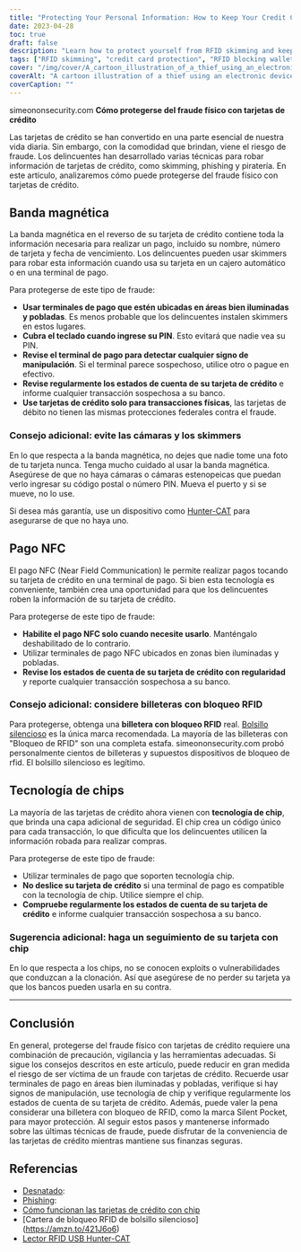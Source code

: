 ```yaml
---
title: "Protecting Your Personal Information: How to Keep Your Credit Cards Safe from RFID Skimming and other Physical Attacks"
date: 2023-04-28
toc: true
draft: false
description: "Learn how to protect yourself from RFID skimming and keep your credit card information secure with these simple tips."
tags: ["RFID skimming", "credit card protection", "RFID blocking wallets", "chip credit cards", "phishing", "cybersecurity", "identity theft", "privacy", "contactless payments", "mobile payments", "financial security", "smart cards", "NFC", "encryption", "data protection", "RFID readers", "RFID technology", "electronic pickpocketing", "silent pocket", "hunter-cat"]
cover: "/img/cover/A_cartoon_illustration_of_a_thief_using_an_electronic_device.png"
coverAlt: "A cartoon illustration of a thief using an electronic device to steal credit card information from a person's wallet."
coverCaption: ""
---
```

simeononsecurity.com
 **Cómo protegerse del fraude físico con tarjetas de crédito**
 
 Las tarjetas de crédito se han convertido en una parte esencial de nuestra vida diaria. Sin embargo, con la comodidad que brindan, viene el riesgo de fraude. Los delincuentes han desarrollado varias técnicas para robar información de tarjetas de crédito, como skimming, phishing y piratería. En este artículo, analizaremos cómo puede protegerse del fraude físico con tarjetas de crédito.
 
 ## Banda magnética
 
 La banda magnética en el reverso de su tarjeta de crédito contiene toda la información necesaria para realizar un pago, incluido su nombre, número de tarjeta y fecha de vencimiento. Los delincuentes pueden usar skimmers para robar esta información cuando usa su tarjeta en un cajero automático o en una terminal de pago.
 
 Para protegerse de este tipo de fraude:
 
 - **Usar terminales de pago que estén ubicadas en áreas bien iluminadas y pobladas**. Es menos probable que los delincuentes instalen skimmers en estos lugares.
 - **Cubra el teclado cuando ingrese su PIN**. Esto evitará que nadie vea su PIN.
 - **Revise el terminal de pago para detectar cualquier signo de manipulación**. Si el terminal parece sospechoso, utilice otro o pague en efectivo.
 - **Revise regularmente los estados de cuenta de su tarjeta de crédito** e informe cualquier transacción sospechosa a su banco.
 - **Use tarjetas de crédito solo para transacciones físicas**, las tarjetas de débito no tienen las mismas protecciones federales contra el fraude.
 
 ### Consejo adicional: evite las cámaras y los skimmers
 
 En lo que respecta a la banda magnética, no dejes que nadie tome una foto de tu tarjeta nunca. Tenga mucho cuidado al usar la banda magnética. Asegúrese de que no haya cámaras o cámaras estenopeicas que puedan verlo ingresar su código postal o número PIN. Mueva el puerto y si se mueve, no lo use.
 
 Si desea más garantía, use un dispositivo como [Hunter-CAT](https://hackerwarehouse.com/product/hunter-cat/) para asegurarse de que no haya uno.
 
 ## Pago NFC
 
 El pago NFC (Near Field Communication) le permite realizar pagos tocando su tarjeta de crédito en una terminal de pago. Si bien esta tecnología es conveniente, también crea una oportunidad para que los delincuentes roben la información de su tarjeta de crédito.
 
 Para protegerse de este tipo de fraude:
 
 - **Habilite el pago NFC solo cuando necesite usarlo**. Manténgalo deshabilitado de lo contrario.
 - Utilizar terminales de pago NFC ubicados en zonas bien iluminadas y pobladas.
 - **Revise los estados de cuenta de su tarjeta de crédito con regularidad** y reporte cualquier transacción sospechosa a su banco.
 
 ### Consejo adicional: considere billeteras con bloqueo RFID
 
 Para protegerse, obtenga una **billetera con bloqueo RFID** real. [Bolsillo silencioso](https://amzn.to/421J6o6) es la única marca recomendada. La mayoría de las billeteras con "Bloqueo de RFID" son una completa estafa. simeononsecurity.com probó personalmente cientos de billeteras y supuestos dispositivos de bloqueo de rfid. El bolsillo silencioso es legítimo.
 
 ## Tecnología de chips
 
 La mayoría de las tarjetas de crédito ahora vienen con **tecnología de chip**, que brinda una capa adicional de seguridad. El chip crea un código único para cada transacción, lo que dificulta que los delincuentes utilicen la información robada para realizar compras.
 
 Para protegerse de este tipo de fraude:
 
 - Utilizar terminales de pago que soporten tecnología chip.
 - **No deslice su tarjeta de crédito** si una terminal de pago es compatible con la tecnología de chip. Utilice siempre el chip.
 - **Compruebe regularmente los estados de cuenta de su tarjeta de crédito** e informe cualquier transacción sospechosa a su banco.
 
 ### Sugerencia adicional: haga un seguimiento de su tarjeta con chip
 
 En lo que respecta a los chips, no se conocen exploits o vulnerabilidades que conduzcan a la clonación. Así que asegúrese de no perder su tarjeta ya que los bancos pueden usarla en su contra.
 
 ______
 
 ## Conclusión
 
 En general, protegerse del fraude físico con tarjetas de crédito requiere una combinación de precaución, vigilancia y las herramientas adecuadas. Si sigue los consejos descritos en este artículo, puede reducir en gran medida el riesgo de ser víctima de un fraude con tarjetas de crédito. Recuerde usar terminales de pago en áreas bien iluminadas y pobladas, verifique si hay signos de manipulación, use tecnología de chip y verifique regularmente los estados de cuenta de su tarjeta de crédito. Además, puede valer la pena considerar una billetera con bloqueo de RFID, como la marca Silent Pocket, para mayor protección. Al seguir estos pasos y mantenerse informado sobre las últimas técnicas de fraude, puede disfrutar de la conveniencia de las tarjetas de crédito mientras mantiene sus finanzas seguras.
 
 
 ## Referencias
 
 - [Desnatado](https://www.investopedia.com/terms/s/skimming.asp):
 - [Phishing](https://www.investopedia.com/terms/p/phishing.asp):
 - [Cómo funcionan las tarjetas de crédito con chip](https://www.creditkarma.com/credit-cards/i/chip-credit-cards-work)
 - [Cartera de bloqueo RFID de bolsillo silencioso] (https://amzn.to/421J6o6)
 - [Lector RFID USB Hunter-CAT](https://hackerwarehouse.com/product/hunter-cat/)
